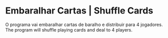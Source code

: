# Embaralhar Cartas | Shuffle Cards

O programa vai embaralhar cartas de baralho e distribuir para 4 jogadores.
The program will shuffle playing cards and deal to 4 players.